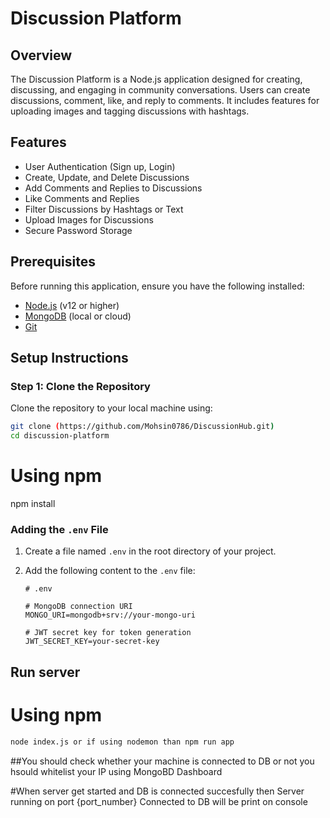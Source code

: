 # Discussion Platform

## Overview

The Discussion Platform is a Node.js application designed for creating, discussing, and engaging in community conversations. Users can create discussions, comment, like, and reply to comments. It includes features for uploading images and tagging discussions with hashtags.

## Features

- User Authentication (Sign up, Login)
- Create, Update, and Delete Discussions
- Add Comments and Replies to Discussions
- Like Comments and Replies
- Filter Discussions by Hashtags or Text
- Upload Images for Discussions
- Secure Password Storage

## Prerequisites

Before running this application, ensure you have the following installed:

- [Node.js](https://nodejs.org/en/download/) (v12 or higher)
- [MongoDB](https://www.mongodb.com/try/download/community) (local or cloud)
- [Git](https://git-scm.com/downloads)

## Setup Instructions

### Step 1: Clone the Repository

Clone the repository to your local machine using:

```bash
git clone (https://github.com/Mohsin0786/DiscussionHub.git)
cd discussion-platform
```

# Using npm
npm install


### Adding the `.env` File

1. Create a file named `.env` in the root directory of your project.
2. Add the following content to the `.env` file:

    ```plaintext
    # .env

    # MongoDB connection URI
    MONGO_URI=mongodb+srv://your-mongo-uri

    # JWT secret key for token generation
    JWT_SECRET_KEY=your-secret-key
    ```

## Run server 
# Using npm
```bash
node index.js or if using nodemon than npm run app
```


##You should check whether your machine is connected to DB or not you hsould whitelist your IP using MongoBD Dashboard

#When server get started and DB is connected succesfully then Server running on port {port_number}
Connected to DB will be print on console
